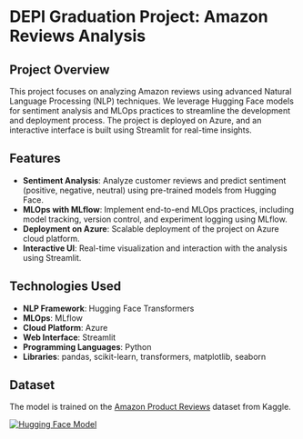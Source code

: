 # DEPI Graduation Project: Amazon Reviews Analysis

## Project Overview

This project focuses on analyzing Amazon reviews using advanced Natural Language Processing (NLP) techniques. We leverage Hugging Face models for sentiment analysis and MLOps practices to streamline the development and deployment process. The project is deployed on Azure, and an interactive interface is built using Streamlit for real-time insights.

## Features

- **Sentiment Analysis**: Analyze customer reviews and predict sentiment (positive, negative, neutral) using pre-trained models from Hugging Face.
- **MLOps with MLflow**: Implement end-to-end MLOps practices, including model tracking, version control, and experiment logging using MLflow.
- **Deployment on Azure**: Scalable deployment of the project on Azure cloud platform.
- **Interactive UI**: Real-time visualization and interaction with the analysis using Streamlit.

## Technologies Used

- **NLP Framework**: Hugging Face Transformers
- **MLOps**: MLflow
- **Cloud Platform**: Azure
- **Web Interface**: Streamlit
- **Programming Languages**: Python
- **Libraries**: pandas, scikit-learn, transformers, matplotlib, seaborn
  
## Dataset

The model is trained on the [Amazon Product Reviews](https://www.kaggle.com/datasets/arhamrumi/amazon-product-reviews) dataset from Kaggle.

[![Hugging Face Model](https://img.shields.io/badge/Hugging%20Face-Model-yellow)](https://huggingface.co/abdelrahmanelsheikh39/SentimentAnalysisAtDEPI2)
